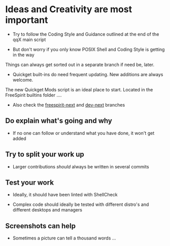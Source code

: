 # Ideas and Creativity are most important

- Try to follow the Coding Style and Guidance outlined at the end of the qqX main script

- But don't worry if you only know POSIX Shell and Coding Style is getting in the way

Things can always get sorted out in a separate branch if need be, later.

- Quickget built-ins do need frequent updating. New additions are always welcome.

The new Quickget Mods script is an ideal place to start. Located in the FreeSpirit builtins folder ....

- Also check the [freespirit-next](https://github.com/qqxproject/quickemu/branches) and [dev-next](https://github.com/qqxproject/qqX/branches) branches

## Do explain what's going and why

- If no one can follow or understand what you have done, it won't get added

## Try to split your work up

- Larger contributions _should_ always be written in several commits

## Test your work

- Ideally, it should have been linted with ShellCheck

- Complex code should ideally be tested with different distro's and different desktops and managers

## Screenshots can help

- Sometimes a picture can tell a thousand words ...
